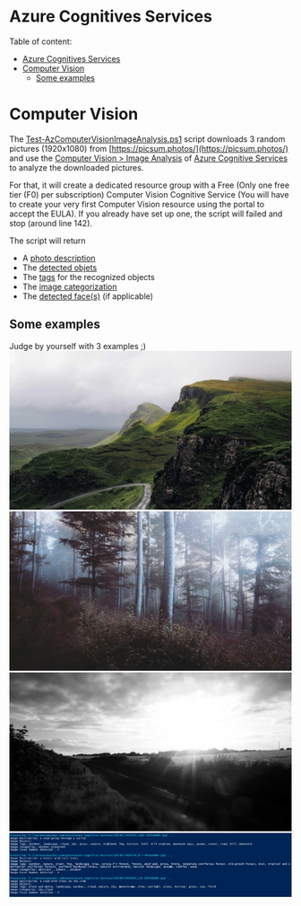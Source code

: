 # Azure Cognitives Services

Table of content:

- [Azure Cognitives Services](#azure-cognitives-services)
- [Computer Vision](#computer-vision)
  - [Some examples](#some-examples)

# Computer Vision

The [Test-AzComputerVisionImageAnalysis.ps1](Test-AzComputerVisionImageAnalysis.ps1) script downloads 3 random pictures (1920x1080) from [https://picsum.photos/](https://picsum.photos/) and use the [Computer Vision > Image Analysis](https://learn.microsoft.com/en-us/azure/cognitive-services/computer-vision/overview-image-analysis?tabs=4-0) of [Azure Cognitive Services](https://learn.microsoft.com/en-us/azure/cognitive-services/) to analyze the downloaded pictures.

For that, it will create a dedicated resource group with a Free (Only one free tier (F0) per subscription) Computer Vision Cognitive Service (You will have to create your very first Computer Vision resource using the portal to accept the EULA). If you already have set up one, the script will failed and stop (around line 142).

The script will return
- A [photo description](https://learn.microsoft.com/en-us/azure/cognitive-services/computer-vision/concept-describing-images)
- The [detected objets](https://learn.microsoft.com/en-us/azure/cognitive-services/computer-vision/concept-object-detection)  
- The [tags](https://learn.microsoft.com/en-us/azure/cognitive-services/computer-vision/concept-tagging-images) for the recognized objects
- The [image categorization](https://learn.microsoft.com/en-us/azure/cognitive-services/computer-vision/concept-categorizing-images)
- The [detected face(s)](https://learn.microsoft.com/en-us/azure/cognitive-services/computer-vision/concept-detecting-faces) (if applicable)

## Some examples
Judge by yourself with 3 examples ;)
![Alt text](docs/20230713034125_1018-1920x1080.jpg)
![Alt text](docs/20230713034134_877-1920x1080.jpg)
![Alt text](docs/20230713034141_151-1920x1080.jpg)
![Alt text](docs/results.jpg)